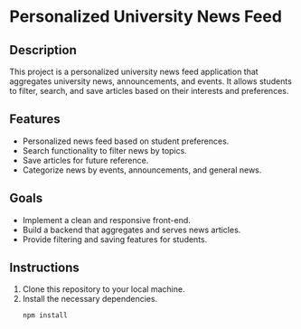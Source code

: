 # Personalized University News Feed

## Description
This project is a personalized university news feed application that aggregates university news, announcements, and events. It allows students to filter, search, and save articles based on their interests and preferences.

## Features
- Personalized news feed based on student preferences.
- Search functionality to filter news by topics.
- Save articles for future reference.
- Categorize news by events, announcements, and general news.

## Goals
- Implement a clean and responsive front-end.
- Build a backend that aggregates and serves news articles.
- Provide filtering and saving features for students.

## Instructions
1. Clone this repository to your local machine.
2. Install the necessary dependencies.
   ```bash
   npm install